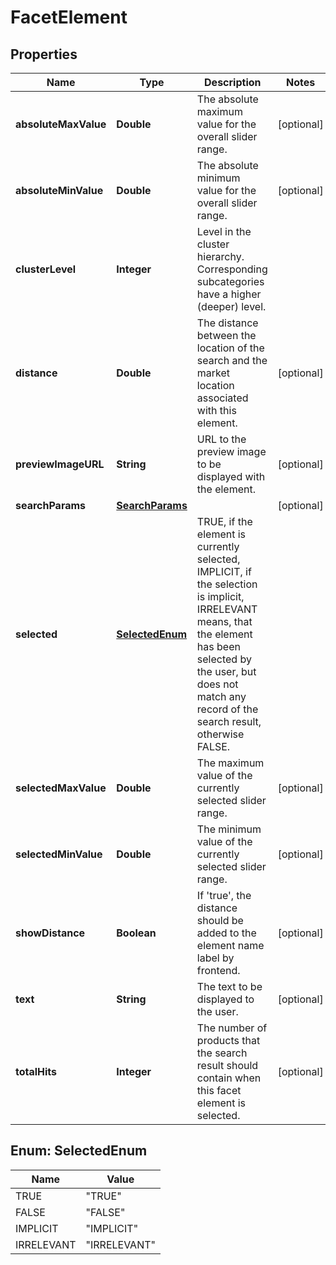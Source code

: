 

# FacetElement


## Properties

Name | Type | Description | Notes
------------ | ------------- | ------------- | -------------
**absoluteMaxValue** | **Double** | The absolute maximum value for the overall slider range. |  [optional]
**absoluteMinValue** | **Double** | The absolute minimum value for the overall slider range. |  [optional]
**clusterLevel** | **Integer** | Level in the cluster hierarchy. Corresponding subcategories have a higher (deeper) level. | 
**distance** | **Double** | The distance between the location of the search and the market location associated with this element. |  [optional]
**previewImageURL** | **String** | URL to the preview image to be displayed with the element. |  [optional]
**searchParams** | [**SearchParams**](SearchParams.md) |  |  [optional]
**selected** | [**SelectedEnum**](#SelectedEnum) | TRUE, if the element is currently selected, IMPLICIT, if the selection is implicit, IRRELEVANT means, that the element has been selected by the user, but does not match any record of the search result, otherwise FALSE. | 
**selectedMaxValue** | **Double** | The maximum value of the currently selected slider range. |  [optional]
**selectedMinValue** | **Double** | The minimum value of the currently selected slider range. |  [optional]
**showDistance** | **Boolean** | If &#39;true&#39;, the distance should be added to the element name label by frontend. |  [optional]
**text** | **String** | The text to be displayed to the user. |  [optional]
**totalHits** | **Integer** | The number of products that the search result should contain when this facet element is selected. |  [optional]



## Enum: SelectedEnum

Name | Value
---- | -----
TRUE | &quot;TRUE&quot;
FALSE | &quot;FALSE&quot;
IMPLICIT | &quot;IMPLICIT&quot;
IRRELEVANT | &quot;IRRELEVANT&quot;



